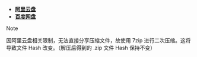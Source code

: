 - **[阿里云盘](https://www.alipan.com/s/6rwyxzWUVf5)**
- **[百度网盘](https://pan.baidu.com/s/1lOnJu2zMYypEihfWcJdkpA?pwd=3axb#list/path=%2F)**

>[!NOTE]
因阿里云盘相关限制，无法直接分享压缩文件，故使用 7zip 进行二次压缩。这将导致文件 Hash 改变。（解压后得到的 .zip 文件 Hash 保持不变）